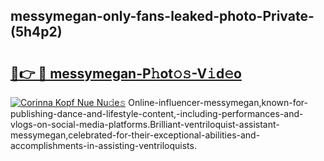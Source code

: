 ## messymegan-only-fans​-leaked-photo​-Private-(5h4p2)


# <h2><a href="https://mediaupload.pro?title=messymegan&ref=git">🔗👉 🔴 messymegan-P𝚑ot𝚘𝚜-V𝚒d𝚎o</a></h2>

[![Corinna Kopf Nue Nu𝚍e𝚜](https://i.imgur.com/0qMVB7G.gif)](https://mediaupload.pro?title=messymegan&ref=git)
Online-influencer-messymegan,known-for-publishing-dance-and-lifestyle-content,-including-performances-and-vlogs-on-social-media-platforms.Brilliant-ventriloquist-assistant-messymegan,celebrated-for-their-exceptional-abilities-and-accomplishments-in-assisting-ventriloquists.  